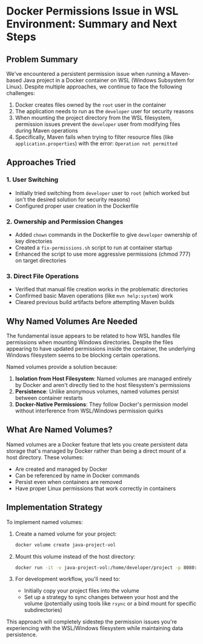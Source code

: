 # Docker Permissions Issue in WSL Environment: Summary and Next Steps

## Problem Summary

We've encountered a persistent permission issue when running a Maven-based Java project in a Docker container on WSL (Windows Subsystem for Linux). Despite multiple approaches, we continue to face the following challenges:

1. Docker creates files owned by the `root` user in the container
2. The application needs to run as the `developer` user for security reasons
3. When mounting the project directory from the WSL filesystem, permission issues prevent the `developer` user from modifying files during Maven operations
4. Specifically, Maven fails when trying to filter resource files (like `application.properties`) with the error: `Operation not permitted`

## Approaches Tried

### 1. User Switching
- Initially tried switching from `developer` user to `root` (which worked but isn't the desired solution for security reasons)
- Configured proper user creation in the Dockerfile

### 2. Ownership and Permission Changes
- Added `chown` commands in the Dockerfile to give `developer` ownership of key directories
- Created a `fix-permissions.sh` script to run at container startup
- Enhanced the script to use more aggressive permissions (chmod 777) on target directories

### 3. Direct File Operations
- Verified that manual file creation works in the problematic directories
- Confirmed basic Maven operations (like `mvn help:system`) work
- Cleared previous build artifacts before attempting Maven builds

## Why Named Volumes Are Needed

The fundamental issue appears to be related to how WSL handles file permissions when mounting Windows directories. Despite the files appearing to have updated permissions inside the container, the underlying Windows filesystem seems to be blocking certain operations.

Named volumes provide a solution because:

1. **Isolation from Host Filesystem**: Named volumes are managed entirely by Docker and aren't directly tied to the host filesystem's permissions
2. **Persistence**: Unlike anonymous volumes, named volumes persist between container restarts
3. **Docker-Native Permissions**: They follow Docker's permission model without interference from WSL/Windows permission quirks

## What Are Named Volumes?

Named volumes are a Docker feature that lets you create persistent data storage that's managed by Docker rather than being a direct mount of a host directory. These volumes:

- Are created and managed by Docker
- Can be referenced by name in Docker commands
- Persist even when containers are removed
- Have proper Linux permissions that work correctly in containers

## Implementation Strategy

To implement named volumes:

1. Create a named volume for your project:
   ```bash
   docker volume create java-project-vol
   ```

2. Mount this volume instead of the host directory:
   ```bash
   docker run -it -v java-project-vol:/home/developer/project -p 8080:8080 --entrypoint=/home/developer/fix-permissions.sh java-dev-env:latest /bin/bash
   ```

3. For development workflow, you'll need to:
   - Initially copy your project files into the volume
   - Set up a strategy to sync changes between your host and the volume (potentially using tools like `rsync` or a bind mount for specific subdirectories)

This approach will completely sidestep the permission issues you're experiencing with the WSL/Windows filesystem while maintaining data persistence.
